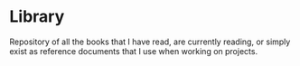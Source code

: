 # Library

Repository of all the books that I have read, are currently reading, 
or simply exist as reference documents that I use when working on projects. 

